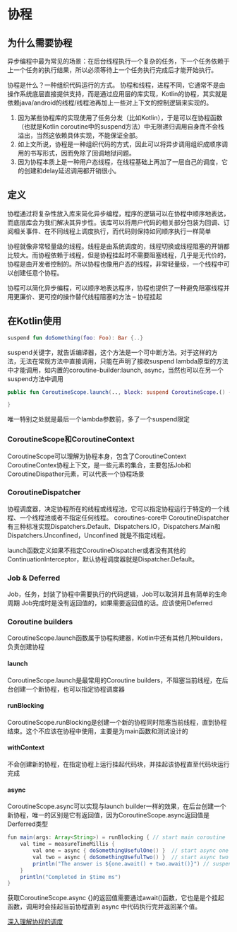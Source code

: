 # 协程

## 为什么需要协程

异步编程中最为常见的场景：在后台线程执行一个复杂的任务，下一个任务依赖于上一个任务的执行结果，所以必须等待上一个任务执行完成后才能开始执行。

协程是什么？一种组织代码运行的方式。
协程和线程，进程不同，它通常不是由操作系统底层直接提供支持，而是通过应用层的库实现，Kotlin的协程，其实就是依赖java/android的线程/线程池再加上一些对上下文的控制逻辑来实现的。

1. 因为某些协程库的实现使用了任务分发（比如Kotlin），于是可以在协程函数（也就是Kotlin coroutine中的suspend方法）中无限递归调用自身而不会栈溢出，当然这依赖具体实现，不能保证全部。
2. 如上文所说，协程是一种组织代码的方式，因此可以将异步调用组织成顺序调用的书写形式，因而免除了回调地狱问题。
3. 因为协程本质上是一种用户态线程，在线程基础上再加了一层自己的调度，它的创建和delay延迟调用都开销很小。

## 定义

协程通过将复杂性放入库来简化异步编程，程序的逻辑可以在协程中顺序地表达，而底层库会为我们解决其异步性。该库可以将用户代码的相关部分包装为回调、订阅相关事件、在不同线程上调度执行，而代码则保持如同顺序执行一样简单

协程就像非常轻量级的线程。线程是由系统调度的，线程切换或线程阻塞的开销都比较大。而协程依赖于线程，但是协程挂起时不需要阻塞线程，几乎是无代价的，协程是由开发者控制的。所以协程也像用户态的线程，非常轻量级，一个线程中可以创建任意个协程。

协程可以简化异步编程，可以顺序地表达程序，协程也提供了一种避免阻塞线程并用更廉价、更可控的操作替代线程阻塞的方法 – 协程挂起

## 在Kotlin使用

```kotlin
suspend fun doSomething(foo: Foo): Bar {..}
```

suspend关键字，就告诉编译器，这个方法是一个可中断方法。对于这样的方法，无法在常规方法中直接调用，只能在声明了接收suspend lambda原型的方法中才能调用，如内置的coroutine-builder:launch, async，当然也可以在另一个suspend方法中调用

```kotlin
public fun CoroutineScope.launch(.., block: suspend CoroutineScope.() -> Unit): Job {

}
```

唯一特别之处就是最后一个lambda参数前，多了一个suspend限定

### CoroutineScope和CoroutineContext

CoroutineScope可以理解为协程本身，包含了CoroutineContext
CoroutineContex协程上下文，是一些元素的集合，主要包括Job和CoroutineDispather元素，可以代表一个协程场景

### CoroutineDispatcher

协程调度器，决定协程所在的线程或线程池，它可以指定协程运行于特定的一个线程、一个线程池或者不指定任何线程。
coroutines-core中 CoroutineDispatcher 有三种标准实现Dispatchers.Default、Dispatchers.IO，Dispatchers.Main和Dispatchers.Unconfined，Unconfined 就是不指定线程。

launch函数定义如果不指定CoroutineDispatcher或者没有其他的ContinuationInterceptor，默认协程调度器就是Dispatcher.Default。

### Job & Deferred

Job，任务，封装了协程中需要执行的代码逻辑，Job可以取消并且有简单的生命周期
Job完成时是没有返回值的，如果需要返回值的话。应该使用Deferred

### Coroutine builders

CoroutineScope.launch函数属于协程构建器，Kotlin中还有其他几种builders，负责创建协程

#### launch

CoroutineScope.launch是最常用的Coroutine builders，不阻塞当前线程，在后台创建一个新协程，也可以指定协程调度器

#### runBlocking

CoroutineScope.runBlocking是创建一个新的协程同时阻塞当前线程，直到协程结束。这个不应该在协程中使用，主要是为main函数和测试设计的

#### withContext

不会创建新的协程，在指定协程上运行挂起代码块，并挂起该协程直至代码块运行完成

#### async

CoroutineScope.async可以实现与launch builder一样的效果，在后台创建一个新协程，唯一的区别是它有返回值，因为CoroutineScope.async返回值是Derferred类型

```java
fun main(args: Array<String>) = runBlocking { // start main coroutine
    val time = measureTimeMillis {
        val one = async { doSomethingUsefulOne() }  // start async one coroutine without suspend main coroutine
        val two = async { doSomethingUsefulTwo() }  // start async two coroutine without suspend main coroutine
        println("The answer is ${one.await() + two.await()}") // suspend main coroutine for waiting two async coroutines to finish
    }
    println("Completed in $time ms")
}
```

获取CoroutineScope.async {}的返回值需要通过await()函数，它也是是个挂起函数，调用时会挂起当前协程直到 async 中代码执行完并返回某个值。

[深入理解协程的调度](深入理解协程的调度.md)
